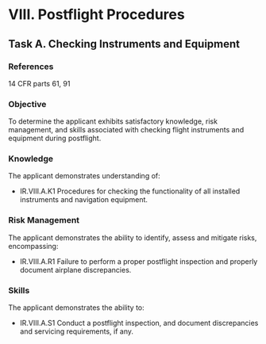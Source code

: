 # VIII. Postflight Procedures
## Task A. Checking Instruments and Equipment
### References
14 CFR parts 61, 91
### Objective
To determine the applicant exhibits satisfactory knowledge, risk management, and skills associated with checking flight instruments and equipment during postflight.
### Knowledge
The applicant demonstrates understanding of:
* IR.VIII.A.K1 Procedures for checking the functionality of all installed instruments and navigation equipment.
### Risk Management
The applicant demonstrates the ability to identify, assess and mitigate risks, encompassing:
* IR.VIII.A.R1 Failure to perform a proper postflight inspection and properly document airplane discrepancies.
### Skills
The applicant demonstrates the ability to:
* IR.VIII.A.S1 Conduct a postflight inspection, and document discrepancies and servicing requirements, if any.

